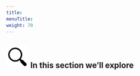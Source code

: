 ```yaml
---
title:
menuTitle:
weight: 70
---
```


![search_icon](mag_glass.svg)
In this section we’ll explore
---
